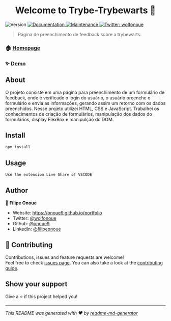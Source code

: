 <h1 align="center">Welcome to Trybe-Trybewarts 👋</h1>
<p>
  <img alt="Version" src="https://img.shields.io/badge/version-1.0.0-blue.svg?cacheSeconds=2592000" />
  <a href="https://github.com/onoue9/trybe-trybewarts#readme" target="_blank">
    <img alt="Documentation" src="https://img.shields.io/badge/documentation-yes-brightgreen.svg" />
  </a>
  <a href="https://github.com/onoue9/trybe-trybewarts/graphs/commit-activity" target="_blank">
    <img alt="Maintenance" src="https://img.shields.io/badge/Maintained%3F-yes-green.svg" />
  </a>
  <a href="https://twitter.com/wolfonoue" target="_blank">
    <img alt="Twitter: wolfonoue" src="https://img.shields.io/twitter/follow/wolfonoue.svg?style=social" />
  </a>
</p>

> Página de preenchimento de feedback sobre a trybewarts.

### 🏠 [Homepage](https://github.com/onoue9/trybe-trybewarts)

### ✨ [Demo](https://onoue9.github.io/trybe-trybewarts)

## About

O projeto consiste em uma página para preenchimento de um formulário de feedback, onde é verificado o login do usuário, o usuário preenche o formulário e
envia as informações, gerando assim um retorno com os dados preenchidos.
Nesse projeto utilizei HTML, CSS e JavaScript. Trabalhei os conhecimentos de criação de formulários, manipulação dos dados do formulários,
display FlexBox e manipulção do DOM. 

## Install

```sh
npm install
```

## Usage

```sh
Use the extension Live Share of VSCODE
```

## Author

👤 **Filipe Onoue**

* Website: https://onoue9.github.io/portfolio
* Twitter: [@wolfonoue](https://twitter.com/wolfonoue)
* Github: [@onoue9](https://github.com/onoue9)
* LinkedIn: [@filipeonoue](https://linkedin.com/in/filipeonoue)

## 🤝 Contributing

Contributions, issues and feature requests are welcome!<br />Feel free to check [issues page](https://github.com/onoue9/trybe-trybewarts/issues). You can also take a look at the [contributing guide](https://github.com/onoue9/trybe-trybewarts/blob/master/CONTRIBUTING.md).

## Show your support

Give a ⭐️ if this project helped you!

***
_This README was generated with ❤️ by [readme-md-generator](https://github.com/kefranabg/readme-md-generator)_